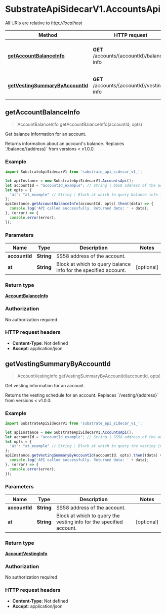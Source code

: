 # SubstrateApiSidecarV1.AccountsApi

All URIs are relative to *http://localhost*

Method | HTTP request | Description
------------- | ------------- | -------------
[**getAccountBalanceInfo**](AccountsApi.md#getAccountBalanceInfo) | **GET** /accounts/{accountId}/balance-info | Get balance information for an account.
[**getVestingSummaryByAccountId**](AccountsApi.md#getVestingSummaryByAccountId) | **GET** /accounts/{accountId}/vesting-info | Get vesting information for an account.



## getAccountBalanceInfo

> AccountBalanceInfo getAccountBalanceInfo(accountId, opts)

Get balance information for an account.

Returns information about an account&#39;s balance. Replaces &#x60;/balance/{address}&#x60; from versions &lt; v1.0.0.

### Example

```javascript
import SubstrateApiSidecarV1 from 'substrate_api_sidecar_v1_';

let apiInstance = new SubstrateApiSidecarV1.AccountsApi();
let accountId = "accountId_example"; // String | SS58 address of the account.
let opts = {
  'at': "at_example" // String | Block at which to query balance info for the specified account.
};
apiInstance.getAccountBalanceInfo(accountId, opts).then((data) => {
  console.log('API called successfully. Returned data: ' + data);
}, (error) => {
  console.error(error);
});

```

### Parameters


Name | Type | Description  | Notes
------------- | ------------- | ------------- | -------------
 **accountId** | **String**| SS58 address of the account. | 
 **at** | **String**| Block at which to query balance info for the specified account. | [optional] 

### Return type

[**AccountBalanceInfo**](AccountBalanceInfo.md)

### Authorization

No authorization required

### HTTP request headers

- **Content-Type**: Not defined
- **Accept**: application/json


## getVestingSummaryByAccountId

> AccountVestingInfo getVestingSummaryByAccountId(accountId, opts)

Get vesting information for an account.

Returns the vesting schedule for an account. Replaces &#x60;/vesting/{address}&#x60; from versions &lt; v1.0.0.

### Example

```javascript
import SubstrateApiSidecarV1 from 'substrate_api_sidecar_v1_';

let apiInstance = new SubstrateApiSidecarV1.AccountsApi();
let accountId = "accountId_example"; // String | SS58 address of the account.
let opts = {
  'at': "at_example" // String | Block at which to query the vesting info for the specified account.
};
apiInstance.getVestingSummaryByAccountId(accountId, opts).then((data) => {
  console.log('API called successfully. Returned data: ' + data);
}, (error) => {
  console.error(error);
});

```

### Parameters


Name | Type | Description  | Notes
------------- | ------------- | ------------- | -------------
 **accountId** | **String**| SS58 address of the account. | 
 **at** | **String**| Block at which to query the vesting info for the specified account. | [optional] 

### Return type

[**AccountVestingInfo**](AccountVestingInfo.md)

### Authorization

No authorization required

### HTTP request headers

- **Content-Type**: Not defined
- **Accept**: application/json

